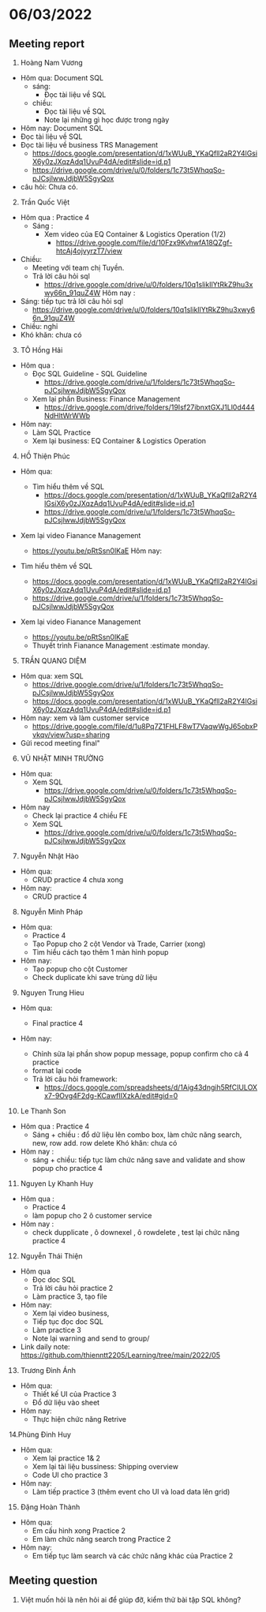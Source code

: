 # 06/03/2022

## Meeting report

1. Hoàng Nam Vương

- Hôm qua:  Document SQL
  - sáng:
    - Đọc tài liệu về SQL
  - chiều:
    - Đọc tài liệu về SQL
    - Note lại những gì học được trong ngày
- Hôm nay: Document SQL
- Đọc tài liệu về SQL
- Đọc tài liệu về business TRS Management
  - <https://docs.google.com/presentation/d/1xWUuB_YKaQfll2aR2Y4lGsiX6y0zJXqzAdq1UvuP4dA/edit#slide=id.p1>
  - <https://drive.google.com/drive/u/0/folders/1c73t5WhqqSo-pJCsjlwwJdjbW5SgyQox>
- câu hỏi: Chưa có.

2. Trần Quốc Việt

- Hôm qua : Practice 4
  - Sáng  :
    - Xem video của EQ Container & Logistics Operation (1/2)
      - <https://drive.google.com/file/d/10Fzx9KvhwfA18QZgf-htcAj4ojvyrzT7/view>
- Chiều:
  - Meeting với team chị Tuyền.
  - Trả lời câu hỏi sql
    - <https://drive.google.com/drive/u/0/folders/10q1slikIlYtRkZ9hu3xwy66n_91quZ4W>
Hôm nay :
- Sáng: tiếp tục trả lời câu hỏi sql
  - <https://drive.google.com/drive/u/0/folders/10q1slikIlYtRkZ9hu3xwy66n_91quZ4W>
- Chiều: nghỉ
- Khó khăn: chưa có

3. TÔ Hồng Hải

- Hôm qua :
  - Đọc SQL Guideline - SQL Guideline
    - <https://drive.google.com/drive/u/1/folders/1c73t5WhqqSo-pJCsjlwwJdjbW5SgyQox>
  - Xem lại phần Business: Finance Management
    - <https://drive.google.com/drive/folders/19Isf27ibnxtGXJ1Ll0d444NdHltWrWWb>
- Hôm nay:
  - Làm SQL Practice
  - Xem lại business: EQ Container & Logistics Operation

4. HỒ Thiện Phúc

- Hôm qua:
  - Tìm hiểu thêm về SQL
    - <https://docs.google.com/presentation/d/1xWUuB_YKaQfll2aR2Y4lGsiX6y0zJXqzAdq1UvuP4dA/edit#slide=id.p1>
    - <https://drive.google.com/drive/u/1/folders/1c73t5WhqqSo-pJCsjlwwJdjbW5SgyQox>

- Xem lại video Fianance Management
  - <https://youtu.be/pRtSsn0lKaE>
Hôm nay:
- Tìm hiểu thêm về SQL
  - <https://docs.google.com/presentation/d/1xWUuB_YKaQfll2aR2Y4lGsiX6y0zJXqzAdq1UvuP4dA/edit#slide=id.p1>
  - <https://drive.google.com/drive/u/1/folders/1c73t5WhqqSo-pJCsjlwwJdjbW5SgyQox>
- Xem lại video Fianance Management
  - <https://youtu.be/pRtSsn0lKaE>
  - Thuyết trình Fianance  Management :estimate monday.

5. TRẦN QUANG DIỆM

- Hôm qua: xem SQL
  - <https://drive.google.com/drive/u/1/folders/1c73t5WhqqSo-pJCsjlwwJdjbW5SgyQox>
  - <https://docs.google.com/presentation/d/1xWUuB_YKaQfll2aR2Y4lGsiX6y0zJXqzAdq1UvuP4dA/edit#slide=id.p1>
- Hôm nay: xem và làm customer service
  - <https://drive.google.com/file/d/1u8Pq7Z1FHLF8wT7VaqwWgJ65obxPvkqv/view?usp=sharing>
- Gửi recod meeting final"

6. VŨ NHẬT MINH TRƯỜNG

- Hôm qua:
  - Xem SQL
    - <https://drive.google.com/drive/u/0/folders/1c73t5WhqqSo-pJCsjlwwJdjbW5SgyQox>
- Hôm nay
  - Check lại practice 4 chiều FE
  - Xem SQL
    - <https://drive.google.com/drive/u/0/folders/1c73t5WhqqSo-pJCsjlwwJdjbW5SgyQox>

7. Nguyễn Nhật Hào

- Hôm qua:
  - CRUD practice 4 chưa xong
- Hôm nay:
  - CRUD practice 4

8. Nguyễn Minh Pháp

- Hôm qua:
  - Practice 4
  - Tạo Popup cho 2 cột Vendor và Trade, Carrier (xong)
  - Tìm hiểu cách tạo thêm 1 màn hình popup
- Hôm nay:
  - Tạo popup cho cột Customer
  - Check duplicate khi save trùng dữ liệu

9. Nguyen Trung Hieu

- Hôm qua:
  - Final practice 4

- Hôm nay:
  - Chỉnh sửa lại phần show popup message, popup confirm cho cả 4 practice
  - format lại code
  - Trả lời câu hỏi framework:
    - <https://docs.google.com/spreadsheets/d/1Aig43dngih5RfCIULOXx7-9Ovg4F2dg-KCawfIIXzkA/edit#gid=0>

10. Le Thanh Son

- Hôm qua : Practice 4
  - Sáng + chiều : đổ dữ liệu lên combo box, làm chức năng search, new, row add. row delete
Khó khăn: chưa có
- Hôm nay :
  - sáng + chiều: tiếp tục làm chức năng save and validate and show popup cho practice 4

11. Nguyen Ly Khanh Huy

- Hôm qua :
  - Practice 4
  - làm popup cho 2 ô customer service
- Hôm nay :
  - check dupplicate , ô downexel , ô rowdelete , test lại chức năng practice 4

12. Nguyễn Thái Thiện

- Hôm qua
  - Đọc doc SQL
  - Trả lời câu hỏi practice 2
  - Làm practice 3, tạo file
- Hôm nay:
  - Xem lại video business,
  - Tiếp tục đọc doc SQL
  - Làm practice 3
  - Note lại warning and send to group/
- Link daily note: <https://github.com/thienntt2205/Learning/tree/main/2022/05>

13. Trương Đình Ánh

- Hôm qua:
  - Thiết kế UI của Practice 3
  - Đổ dữ liệu vào sheet
- Hôm nay:
  - Thực hiện chức năng Retrive

14.Phùng Đinh Huy

- Hôm qua:
  - Xem lại practice 1& 2
  - Xem lại tài liệu bussiness: Shipping overview
  - Code UI cho practice 3
- Hôm nay:
  - Làm tiếp practice 3 (thêm event cho UI và load data lên grid)

15. Đặng Hoàn Thành

- Hôm qua:
  - Em cấu hình xong Practice 2
  - Em làm chức năng search trong Practice 2
- Hôm nay:
  - Em tiếp tục làm search và các chức năng khác của Practice 2

## Meeting question

1. Việt muốn hỏi là nên hỏi ai để giúp đỡ, kiểm thử bài tập SQL không?
